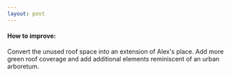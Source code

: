 ```yaml
---
layout: post
---
```


#### How to improve:

Convert the unused roof space into an extension of Alex's place. Add more green roof coverage and add additional elements reminiscent of an urban arboretum.